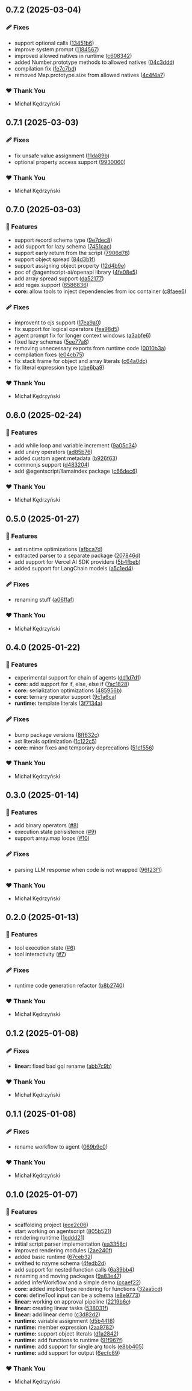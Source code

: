 ## 0.7.2 (2025-03-04)

### 🩹 Fixes

- support optional calls ([13451b6](https://github.com/AgentScript-AI/agentscript/commit/13451b6))
- improve system prompt ([1184567](https://github.com/AgentScript-AI/agentscript/commit/1184567))
- improved allowed natives in runtime ([c608342](https://github.com/AgentScript-AI/agentscript/commit/c608342))
- added Number.prototype methods to allowed natives ([04c3ddd](https://github.com/AgentScript-AI/agentscript/commit/04c3ddd))
- compilation fix ([fe7c7bd](https://github.com/AgentScript-AI/agentscript/commit/fe7c7bd))
- removed Map.prototype.size from allowed natives ([4c4f4a7](https://github.com/AgentScript-AI/agentscript/commit/4c4f4a7))

### ❤️ Thank You

- Michał Kędrzyński

## 0.7.1 (2025-03-03)

### 🩹 Fixes

- fix unsafe value assignment ([11da89b](https://github.com/AgentScript-AI/agentscript/commit/11da89b))
- optional property access support ([9930060](https://github.com/AgentScript-AI/agentscript/commit/9930060))

### ❤️ Thank You

- Michał Kędrzyński

## 0.7.0 (2025-03-03)

### 🚀 Features

- support record schema type ([9e7dec8](https://github.com/AgentScript-AI/agentscript/commit/9e7dec8))
- add support for lazy schema ([7451cac](https://github.com/AgentScript-AI/agentscript/commit/7451cac))
- support early return from the script ([7906d78](https://github.com/AgentScript-AI/agentscript/commit/7906d78))
- support object spread ([84d3b1f](https://github.com/AgentScript-AI/agentscript/commit/84d3b1f))
- support assigning object property ([12d4b9e](https://github.com/AgentScript-AI/agentscript/commit/12d4b9e))
- poc of @agentscript-ai/openapi library ([4fe08e5](https://github.com/AgentScript-AI/agentscript/commit/4fe08e5))
- add array spread support ([da52177](https://github.com/AgentScript-AI/agentscript/commit/da52177))
- add regex support ([6586836](https://github.com/AgentScript-AI/agentscript/commit/6586836))
- **core:** allow tools to inject dependencies from ioc container ([c8faee6](https://github.com/AgentScript-AI/agentscript/commit/c8faee6))

### 🩹 Fixes

- improvent to cjs support ([17ea9a0](https://github.com/AgentScript-AI/agentscript/commit/17ea9a0))
- fix support for logical operators ([fea98d5](https://github.com/AgentScript-AI/agentscript/commit/fea98d5))
- agent prompt fix for longer context windows ([a3abfe6](https://github.com/AgentScript-AI/agentscript/commit/a3abfe6))
- fixed lazy schemas ([5ee77a8](https://github.com/AgentScript-AI/agentscript/commit/5ee77a8))
- removing unnecessary exports from runtime code ([0010b3a](https://github.com/AgentScript-AI/agentscript/commit/0010b3a))
- compilation fixes ([e04cb75](https://github.com/AgentScript-AI/agentscript/commit/e04cb75))
- fix stack frame for object and array literals ([c64a0dc](https://github.com/AgentScript-AI/agentscript/commit/c64a0dc))
- fix literal expression type ([cbe6ba9](https://github.com/AgentScript-AI/agentscript/commit/cbe6ba9))

### ❤️ Thank You

- Michał Kędrzyński

## 0.6.0 (2025-02-24)

### 🚀 Features

- add while loop and variable increment ([9a05c34](https://github.com/AgentScript-AI/agentscript/commit/9a05c34))
- add unary operators ([ad85b76](https://github.com/AgentScript-AI/agentscript/commit/ad85b76))
- added custom agent metadata ([b926f63](https://github.com/AgentScript-AI/agentscript/commit/b926f63))
- commonjs support ([d483204](https://github.com/AgentScript-AI/agentscript/commit/d483204))
- add @agentscript/llamaindex package ([c66dec6](https://github.com/AgentScript-AI/agentscript/commit/c66dec6))

### ❤️ Thank You

- Michał Kędrzyński

## 0.5.0 (2025-01-27)

### 🚀 Features

- ast runtime optimizations ([afbca7d](https://github.com/AgentScript-AI/agentscript/commit/afbca7d))
- extracted parser to a separate package ([207846d](https://github.com/AgentScript-AI/agentscript/commit/207846d))
- add support for Vercel AI SDK providers ([5b4fbeb](https://github.com/AgentScript-AI/agentscript/commit/5b4fbeb))
- added support for LangChain models ([a5c1ed4](https://github.com/AgentScript-AI/agentscript/commit/a5c1ed4))

### 🩹 Fixes

- renaming stuff ([a06ffaf](https://github.com/AgentScript-AI/agentscript/commit/a06ffaf))

### ❤️ Thank You

- Michał Kędrzyński

## 0.4.0 (2025-01-22)

### 🚀 Features

- experimental support for chain of agents ([dd1d7d1](https://github.com/AgentScript-AI/agentscript/commit/dd1d7d1))
- **core:** add support for if, else, else if ([7ac1828](https://github.com/AgentScript-AI/agentscript/commit/7ac1828))
- **core:** serialization optimizations ([485956b](https://github.com/AgentScript-AI/agentscript/commit/485956b))
- **core:** ternary operator support ([9c1a6ca](https://github.com/AgentScript-AI/agentscript/commit/9c1a6ca))
- **runtime:** template literals ([3f7134a](https://github.com/AgentScript-AI/agentscript/commit/3f7134a))

### 🩹 Fixes

- bump package versions ([8ff632c](https://github.com/AgentScript-AI/agentscript/commit/8ff632c))
- ast literals optimization ([1c122c5](https://github.com/AgentScript-AI/agentscript/commit/1c122c5))
- **core:** minor fixes and temporary deprecations ([51c1556](https://github.com/AgentScript-AI/agentscript/commit/51c1556))

### ❤️ Thank You

- Michał Kędrzyński

## 0.3.0 (2025-01-14)

### 🚀 Features

- add binary operators ([#8](https://github.com/AgentScript-AI/agentscript/pull/8))
- execution state perisistence ([#9](https://github.com/AgentScript-AI/agentscript/pull/9))
- support array.map loops ([#10](https://github.com/AgentScript-AI/agentscript/pull/10))

### 🩹 Fixes

- parsing LLM response when code is not wrapped ([96f23f1](https://github.com/AgentScript-AI/agentscript/commit/96f23f1))

### ❤️ Thank You

- Michał Kędrzyński

## 0.2.0 (2025-01-13)

### 🚀 Features

- tool execution state ([#6](https://github.com/AgentScript-AI/agentscript/pull/6))
- tool interactivity ([#7](https://github.com/AgentScript-AI/agentscript/pull/7))

### 🩹 Fixes

- runtime code generation refactor ([b8b2740](https://github.com/AgentScript-AI/agentscript/commit/b8b2740))

### ❤️ Thank You

- Michał Kędrzyński

## 0.1.2 (2025-01-08)

### 🩹 Fixes

- **linear:** fixed bad gql rename ([abb7c9b](https://github.com/AgentScript-AI/agentscript/commit/abb7c9b))

### ❤️ Thank You

- Michał Kędrzyński

## 0.1.1 (2025-01-08)

### 🩹 Fixes

- rename workflow to agent ([069b9c0](https://github.com/AgentScript-AI/agentscript/commit/069b9c0))

### ❤️ Thank You

- Michał Kędrzyński

## 0.1.0 (2025-01-07)

### 🚀 Features

- scaffolding project ([ece2c06](https://github.com/AgentScript-AI/agentscript/commit/ece2c06))
- start working on agentscript ([805b521](https://github.com/AgentScript-AI/agentscript/commit/805b521))
- rendering runtime ([1cddd21](https://github.com/AgentScript-AI/agentscript/commit/1cddd21))
- initial script parser implementation ([ea3358c](https://github.com/AgentScript-AI/agentscript/commit/ea3358c))
- improved rendering modules ([2ae240f](https://github.com/AgentScript-AI/agentscript/commit/2ae240f))
- added basic runtime ([67ceb32](https://github.com/AgentScript-AI/agentscript/commit/67ceb32))
- swithed to nzyme schema ([4fedb2d](https://github.com/AgentScript-AI/agentscript/commit/4fedb2d))
- add support for nested function calls ([6a39bb4](https://github.com/AgentScript-AI/agentscript/commit/6a39bb4))
- renaming and moving packages ([9a83e47](https://github.com/AgentScript-AI/agentscript/commit/9a83e47))
- added inferWorkflow and a simple demo ([ccaef22](https://github.com/AgentScript-AI/agentscript/commit/ccaef22))
- **core:** added implicit type rendering for functions ([32aa5cd](https://github.com/AgentScript-AI/agentscript/commit/32aa5cd))
- **core:** defineTool input can be a schema ([e8e9773](https://github.com/AgentScript-AI/agentscript/commit/e8e9773))
- **linear:** working on approval pipeline ([2219b6c](https://github.com/AgentScript-AI/agentscript/commit/2219b6c))
- **linear:** creating linear tasks ([538031f](https://github.com/AgentScript-AI/agentscript/commit/538031f))
- **linear:** add linear demo ([c3d82d2](https://github.com/AgentScript-AI/agentscript/commit/c3d82d2))
- **runtime:** variable assignment ([d5b4418](https://github.com/AgentScript-AI/agentscript/commit/d5b4418))
- **runtime:** member expression ([2aa9782](https://github.com/AgentScript-AI/agentscript/commit/2aa9782))
- **runtime:** support object literals ([d1a2842](https://github.com/AgentScript-AI/agentscript/commit/d1a2842))
- **runtime:** add functions to runtime ([91f967f](https://github.com/AgentScript-AI/agentscript/commit/91f967f))
- **runtime:** add support for single arg tools ([e8bb405](https://github.com/AgentScript-AI/agentscript/commit/e8bb405))
- **runtime:** add support for output ([6ecfc89](https://github.com/AgentScript-AI/agentscript/commit/6ecfc89))

### ❤️ Thank You

- Michał Kędrzyński
